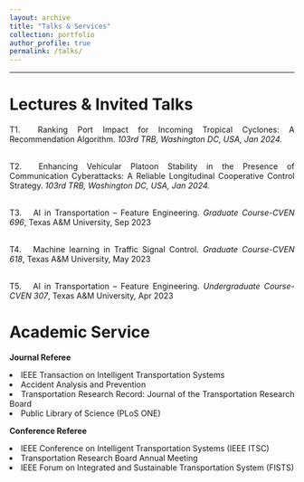 ```yaml
---
layout: archive
title: "Talks & Services"
collection: portfolio
author_profile: true
permalink: /talks/ 
---
```




<hr color="#FFFFFF" />

Lectures & Invited Talks
======
<div style="text-align: justify"> 

<p> T1. &emsp;Ranking Port Impact for Incoming Tropical Cyclones: A Recommendation Algorithm. <i>103rd TRB, Washington DC, USA, Jan 2024.</i> <br/><br/>


T2. &emsp;Enhancing Vehicular Platoon Stability in the Presence of Communication Cyberattacks: A Reliable Longitudinal Cooperative Control Strategy. <i>103rd TRB, Washington DC, USA, Jan 2024.</i> <br/><br/>


T3. &emsp;AI in Transportation – Feature Engineering. <i>Graduate Course-CVEN 696</i>, Texas A&M University, Sep 2023 <br/><br/>


T4. &emsp;Machine learning in Traffic Signal Control. <i>Graduate Course-CVEN 618</i>, Texas A&M University, May 2023 <br/><br/>


T5. &emsp;AI in Transportation – Feature Engineering. <i>Undergraduate Course-CVEN 307</i>, Texas A&M University, Apr 2023</p>

</div>

Academic Service
======
<div style="text-align: justify"> 

<p><b>Journal Referee</b>

<li>IEEE Transaction on Intelligent Transportation Systems</li>
<li>Accident Analysis and Prevention</li>
<li>Transportation Research Record: Journal of the Transportation Research Board</li>
<li>Public Library of Science (PLoS ONE)</li></p>

<p><b>Conference Referee</b>

<li>IEEE Conference on Intelligent Transportation Systems (IEEE ITSC)</li>
<li>Transportation Research Board Annual Meeting</li>
<li>IEEE Forum on Integrated and Sustainable Transportation System (FISTS) </li></p>

</div>